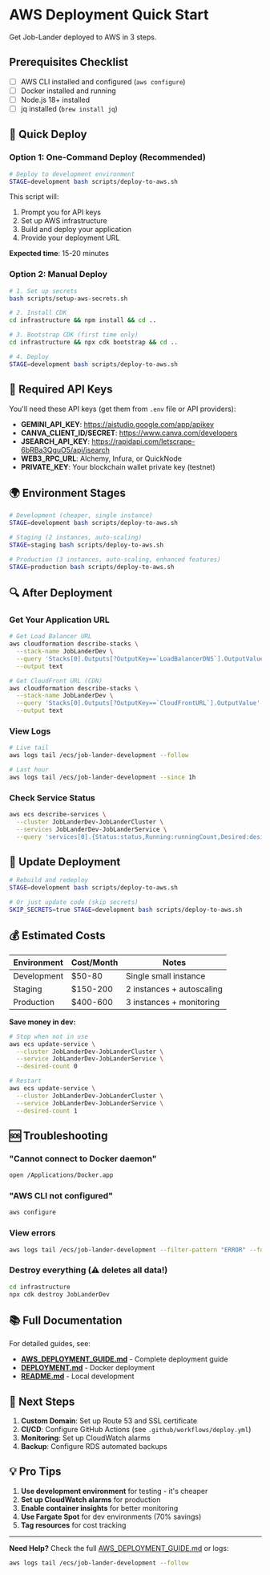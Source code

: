 # AWS Deployment Quick Start

Get Job-Lander deployed to AWS in 3 steps.

## Prerequisites Checklist

- [ ] AWS CLI installed and configured (`aws configure`)
- [ ] Docker installed and running
- [ ] Node.js 18+ installed
- [ ] jq installed (`brew install jq`)

## 🚀 Quick Deploy

### Option 1: One-Command Deploy (Recommended)

```bash
# Deploy to development environment
STAGE=development bash scripts/deploy-to-aws.sh
```

This script will:
1. Prompt you for API keys
2. Set up AWS infrastructure
3. Build and deploy your application
4. Provide your deployment URL

**Expected time**: 15-20 minutes

### Option 2: Manual Deploy

```bash
# 1. Set up secrets
bash scripts/setup-aws-secrets.sh

# 2. Install CDK
cd infrastructure && npm install && cd ..

# 3. Bootstrap CDK (first time only)
cd infrastructure && npx cdk bootstrap && cd ..

# 4. Deploy
STAGE=development bash scripts/deploy-to-aws.sh
```

## 📝 Required API Keys

You'll need these API keys (get them from `.env` file or API providers):

- **GEMINI_API_KEY**: https://aistudio.google.com/app/apikey
- **CANVA_CLIENT_ID/SECRET**: https://www.canva.com/developers
- **JSEARCH_API_KEY**: https://rapidapi.com/letscrape-6bRBa3QguO5/api/jsearch
- **WEB3_RPC_URL**: Alchemy, Infura, or QuickNode
- **PRIVATE_KEY**: Your blockchain wallet private key (testnet)

## 🌍 Environment Stages

```bash
# Development (cheaper, single instance)
STAGE=development bash scripts/deploy-to-aws.sh

# Staging (2 instances, auto-scaling)
STAGE=staging bash scripts/deploy-to-aws.sh

# Production (3 instances, auto-scaling, enhanced features)
STAGE=production bash scripts/deploy-to-aws.sh
```

## 🔍 After Deployment

### Get Your Application URL

```bash
# Get Load Balancer URL
aws cloudformation describe-stacks \
  --stack-name JobLanderDev \
  --query 'Stacks[0].Outputs[?OutputKey==`LoadBalancerDNS`].OutputValue' \
  --output text

# Get CloudFront URL (CDN)
aws cloudformation describe-stacks \
  --stack-name JobLanderDev \
  --query 'Stacks[0].Outputs[?OutputKey==`CloudFrontURL`].OutputValue' \
  --output text
```

### View Logs

```bash
# Live tail
aws logs tail /ecs/job-lander-development --follow

# Last hour
aws logs tail /ecs/job-lander-development --since 1h
```

### Check Service Status

```bash
aws ecs describe-services \
  --cluster JobLanderDev-JobLanderCluster \
  --services JobLanderDev-JobLanderService \
  --query 'services[0].{Status:status,Running:runningCount,Desired:desiredCount}'
```

## 🔄 Update Deployment

```bash
# Rebuild and redeploy
STAGE=development bash scripts/deploy-to-aws.sh

# Or just update code (skip secrets)
SKIP_SECRETS=true STAGE=development bash scripts/deploy-to-aws.sh
```

## 💰 Estimated Costs

| Environment | Cost/Month | Notes |
|-------------|------------|-------|
| Development | $50-80 | Single small instance |
| Staging | $150-200 | 2 instances + autoscaling |
| Production | $400-600 | 3 instances + monitoring |

**Save money in dev:**
```bash
# Stop when not in use
aws ecs update-service \
  --cluster JobLanderDev-JobLanderCluster \
  --service JobLanderDev-JobLanderService \
  --desired-count 0

# Restart
aws ecs update-service \
  --cluster JobLanderDev-JobLanderCluster \
  --service JobLanderDev-JobLanderService \
  --desired-count 1
```

## 🆘 Troubleshooting

### "Cannot connect to Docker daemon"
```bash
open /Applications/Docker.app
```

### "AWS CLI not configured"
```bash
aws configure
```

### View errors
```bash
aws logs tail /ecs/job-lander-development --filter-pattern "ERROR" --follow
```

### Destroy everything (⚠️ deletes all data!)
```bash
cd infrastructure
npx cdk destroy JobLanderDev
```

## 📚 Full Documentation

For detailed guides, see:
- **[AWS_DEPLOYMENT_GUIDE.md](AWS_DEPLOYMENT_GUIDE.md)** - Complete deployment guide
- **[DEPLOYMENT.md](DEPLOYMENT.md)** - Docker deployment
- **[README.md](README.md)** - Local development

## 🎯 Next Steps

1. **Custom Domain**: Set up Route 53 and SSL certificate
2. **CI/CD**: Configure GitHub Actions (see `.github/workflows/deploy.yml`)
3. **Monitoring**: Set up CloudWatch alarms
4. **Backup**: Configure RDS automated backups

## 💡 Pro Tips

1. **Use development environment** for testing - it's cheaper
2. **Set up CloudWatch alarms** for production
3. **Enable container insights** for better monitoring
4. **Use Fargate Spot** for dev environments (70% savings)
5. **Tag resources** for cost tracking

---

**Need Help?** Check the full [AWS_DEPLOYMENT_GUIDE.md](AWS_DEPLOYMENT_GUIDE.md) or logs:
```bash
aws logs tail /ecs/job-lander-development --follow
```
